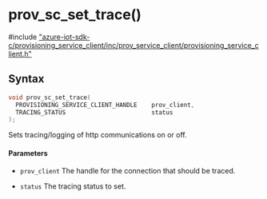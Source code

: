 # prov_sc_set_trace()

\#include ["azure-iot-sdk-c/provisioning_service_client/inc/prov_service_client/provisioning_service_client.h"](../iot-c-ref-provisioning-service-client-h.md)  

## Syntax

```C
void prov_sc_set_trace(
  PROVISIONING_SERVICE_CLIENT_HANDLE  	prov_client,
  TRACING_STATUS                      	status
);

```

Sets tracing/logging of http communications on or off.

#### Parameters
* `prov_client` The handle for the connection that should be traced. 

* `status` The tracing status to set.

